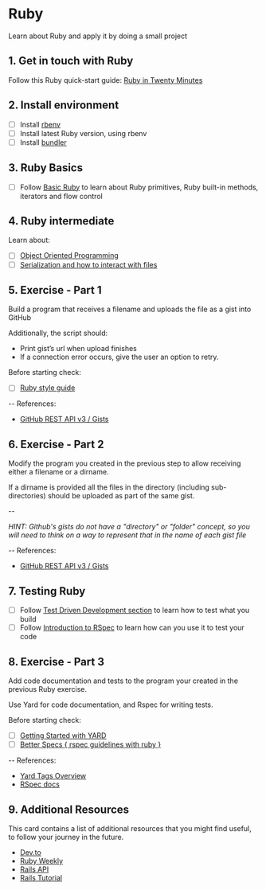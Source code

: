 # Ruby

Learn about Ruby and apply it by doing a small project

## 1. Get in touch with Ruby

Follow this Ruby quick-start guide: [Ruby in Twenty Minutes](https://www.ruby-lang.org/en/documentation/quickstart/)

## 2. Install environment

- [ ] Install [rbenv](https://github.com/rbenv/rbenv)
- [ ] Install latest Ruby version, using rbenv
- [ ] Install [bundler](https://bundler.io/)

## 3. Ruby Basics

- [ ] Follow [Basic Ruby](https://www.theodinproject.com/paths/full-stack-ruby-on-rails/courses/ruby#basic-ruby) to learn about Ruby primitives, Ruby built-in methods, iterators and flow control


## 4. Ruby intermediate

Learn about:

- [ ] [Object Oriented Programming](
https://www.theodinproject.com/paths/full-stack-ruby-on-rails/courses/ruby-programming/lessons/object-oriented-programming-ruby-programming)
- [ ] [Serialization and how to interact with files](https://www.theodinproject.com/paths/full-stack-ruby-on-rails/courses/ruby-programming/lessons/files-and-serialization-ruby-programming)

## 5. Exercise - Part 1

Build a program that receives a filename and uploads the file as a gist into GitHub

Additionally, the script should:
- Print gist’s url when upload finishes
- If a connection error occurs, give the user an option to retry.

Before starting check:
- [ ] [Ruby style guide](https://github.com/bbatsov/ruby-style-guide#prelude)

--
References:
- [GitHub REST API v3 / Gists](https://developer.github.com/v3/gists/)


## 6. Exercise - Part 2

Modify the program you created in the previous step to allow receiving either a filename or a dirname.

If a dirname is provided all the files in the directory (including sub-directories) should be uploaded as part of the same gist.

--

*HINT: Github's gists do not have a "directory" or "folder" concept, so you will need to think on a way to represent that in the name of each gist file*

--
References:
- [GitHub REST API v3 / Gists](https://developer.github.com/v3/gists/)


## 7. Testing Ruby

- [ ] Follow [Test Driven Development section](https://www.theodinproject.com/lessons/ruby-test-driven-development) to learn how to test what you build
- [ ] Follow [Introduction to RSpec](https://www.theodinproject.com/lessons/ruby-introduction-to-rspec) to learn how can you use it to test your code

## 8. Exercise - Part 3

Add code documentation and tests to the program your created in the previous Ruby exercise.

Use Yard for code documentation, and Rspec for writing tests.

Before starting check:
- [ ] [Getting Started with YARD](http://www.rubydoc.info/gems/yard/file/docs/GettingStarted.md)
- [ ] [Better Specs { rspec guidelines with ruby }](http://www.betterspecs.org/)

--
References:
- [Yard Tags Overview](http://www.rubydoc.info/gems/yard/file/docs/Tags.md)
- [RSpec docs](https://www.relishapp.com/rspec/)

## 9. Additional Resources

This card contains a list of additional resources that you might find useful, to follow
your journey in the future.

* [Dev.to](https://dev.to/)
* [Ruby Weekly](https://rubyweekly.com/)
* [Rails API](https://rails-api.org/)
* [Rails Tutorial](https://www.railstutorial.org/)
